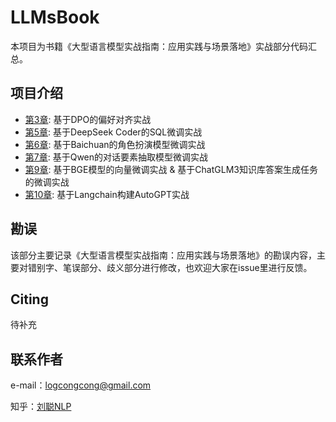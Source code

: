# LLMsBook

本项目为书籍《大型语言模型实战指南：应用实践与场景落地》实战部分代码汇总。

## 项目介绍

- [第3章](README.md): 基于DPO的偏好对齐实战
- [第5章](README.md): 基于DeepSeek Coder的SQL微调实战
- [第6章](RolePlayProj/README.md): 基于Baichuan的角色扮演模型微调实战
- [第7章](DiaEleExtraProj/README.md): 基于Qwen的对话要素抽取模型微调实战
- [第9章](README.md): 基于BGE模型的向量微调实战  & 基于ChatGLM3知识库答案生成任务的微调实战
- [第10章](autogpt_langchain/README.md): 基于Langchain构建AutoGPT实战


## 勘误

该部分主要记录《大型语言模型实战指南：应用实践与场景落地》的勘误内容，主要对错别字、笔误部分、歧义部分进行修改，也欢迎大家在issue里进行反馈。


## Citing

待补充

## 联系作者

e-mail：logcongcong@gmail.com

知乎：[刘聪NLP](https://www.zhihu.com/people/LiuCongNLP)